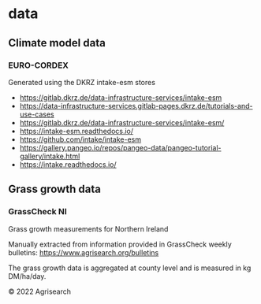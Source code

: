 # data

## Climate model data

### EURO-CORDEX

Generated using the DKRZ intake-esm stores

- <https://gitlab.dkrz.de/data-infrastructure-services/intake-esm>
- <https://data-infrastructure-services.gitlab-pages.dkrz.de/tutorials-and-use-cases>
- <https://gitlab.dkrz.de/data-infrastructure-services/intake-esm/>
- <https://intake-esm.readthedocs.io/>
- <https://github.com/intake/intake-esm>
- <https://gallery.pangeo.io/repos/pangeo-data/pangeo-tutorial-gallery/intake.html>
- <https://intake.readthedocs.io/>

## Grass growth data

### GrassCheck NI

Grass growth measurements for Northern Ireland

Manually extracted from information provided in GrassCheck weekly bulletins: <https://www.agrisearch.org/bulletins>

The grass growth data is aggregated at county level and is measured in kg DM/ha/day.

© 2022 Agrisearch
